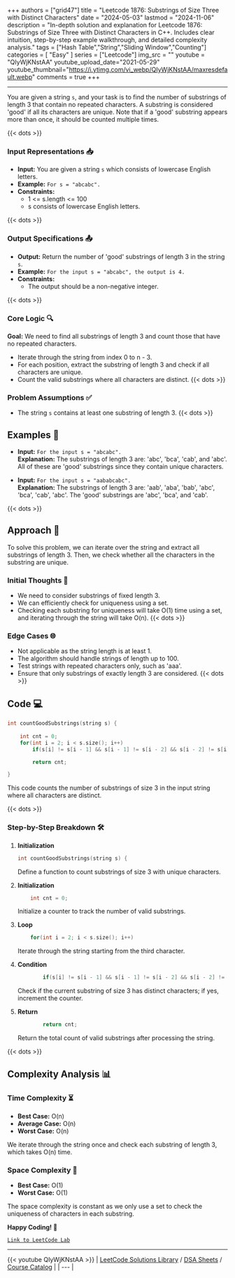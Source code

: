 
+++
authors = ["grid47"]
title = "Leetcode 1876: Substrings of Size Three with Distinct Characters"
date = "2024-05-03"
lastmod = "2024-11-06"
description = "In-depth solution and explanation for Leetcode 1876: Substrings of Size Three with Distinct Characters in C++. Includes clear intuition, step-by-step example walkthrough, and detailed complexity analysis."
tags = ["Hash Table","String","Sliding Window","Counting"]
categories = [
    "Easy"
]
series = ["Leetcode"]
img_src = ""
youtube = "QIyWjKNstAA"
youtube_upload_date="2021-05-29"
youtube_thumbnail="https://i.ytimg.com/vi_webp/QIyWjKNstAA/maxresdefault.webp"
comments = true
+++



---
You are given a string `s`, and your task is to find the number of substrings of length 3 that contain no repeated characters. A substring is considered 'good' if all its characters are unique. Note that if a 'good' substring appears more than once, it should be counted multiple times.
<!--more-->
{{< dots >}}
### Input Representations 📥
- **Input:** You are given a string `s` which consists of lowercase English letters.
- **Example:** `For s = "abcabc".`
- **Constraints:**
	- 1 <= s.length <= 100
	- s consists of lowercase English letters.

{{< dots >}}
### Output Specifications 📤
- **Output:** Return the number of 'good' substrings of length 3 in the string `s`.
- **Example:** `For the input s = "abcabc", the output is 4.`
- **Constraints:**
	- The output should be a non-negative integer.

{{< dots >}}
### Core Logic 🔍
**Goal:** We need to find all substrings of length 3 and count those that have no repeated characters.

- Iterate through the string from index 0 to n - 3.
- For each position, extract the substring of length 3 and check if all characters are unique.
- Count the valid substrings where all characters are distinct.
{{< dots >}}
### Problem Assumptions ✅
- The string `s` contains at least one substring of length 3.
{{< dots >}}
## Examples 🧩
- **Input:** `For the input s = "abcabc".`  \
  **Explanation:** The substrings of length 3 are: 'abc', 'bca', 'cab', and 'abc'. All of these are 'good' substrings since they contain unique characters.

- **Input:** `For the input s = "aababcabc".`  \
  **Explanation:** The substrings of length 3 are: 'aab', 'aba', 'bab', 'abc', 'bca', 'cab', 'abc'. The 'good' substrings are 'abc', 'bca', and 'cab'.

{{< dots >}}
## Approach 🚀
To solve this problem, we can iterate over the string and extract all substrings of length 3. Then, we check whether all the characters in the substring are unique.

### Initial Thoughts 💭
- We need to consider substrings of fixed length 3.
- We can efficiently check for uniqueness using a set.
- Checking each substring for uniqueness will take O(1) time using a set, and iterating through the string will take O(n).
{{< dots >}}
### Edge Cases 🌐
- Not applicable as the string length is at least 1.
- The algorithm should handle strings of length up to 100.
- Test strings with repeated characters only, such as 'aaa'.
- Ensure that only substrings of exactly length 3 are considered.
{{< dots >}}
## Code 💻
```cpp
int countGoodSubstrings(string s) {
    
    int cnt = 0;
    for(int i = 2; i < s.size(); i++)
        if(s[i] != s[i - 1] && s[i - 1] != s[i - 2] && s[i - 2] != s[i]) cnt++;

        return cnt;

}
```

This code counts the number of substrings of size 3 in the input string where all characters are distinct.

{{< dots >}}
### Step-by-Step Breakdown 🛠️
1. **Initialization**
	```cpp
	int countGoodSubstrings(string s) {
	```
	Define a function to count substrings of size 3 with unique characters.

2. **Initialization**
	```cpp
	    int cnt = 0;
	```
	Initialize a counter to track the number of valid substrings.

3. **Loop**
	```cpp
	    for(int i = 2; i < s.size(); i++)
	```
	Iterate through the string starting from the third character.

4. **Condition**
	```cpp
	        if(s[i] != s[i - 1] && s[i - 1] != s[i - 2] && s[i - 2] != s[i]) cnt++;
	```
	Check if the current substring of size 3 has distinct characters; if yes, increment the counter.

5. **Return**
	```cpp
	        return cnt;
	```
	Return the total count of valid substrings after processing the string.

{{< dots >}}
## Complexity Analysis 📊
### Time Complexity ⏳
- **Best Case:** O(n)
- **Average Case:** O(n)
- **Worst Case:** O(n)

We iterate through the string once and check each substring of length 3, which takes O(n) time.

### Space Complexity 💾
- **Best Case:** O(1)
- **Worst Case:** O(1)

The space complexity is constant as we only use a set to check the uniqueness of characters in each substring.

**Happy Coding! 🎉**


[`Link to LeetCode Lab`](https://leetcode.com/problems/substrings-of-size-three-with-distinct-characters/description/)

---
{{< youtube QIyWjKNstAA >}}
| [LeetCode Solutions Library](https://grid47.xyz/leetcode/) / [DSA Sheets](https://grid47.xyz/sheets/) / [Course Catalog](https://grid47.xyz/courses/) |
| --- |
